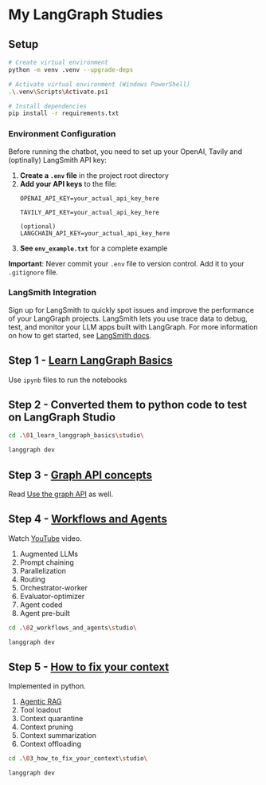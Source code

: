 # My LangGraph Studies

## Setup

```bash
# Create virtual environment
python -m venv .venv --upgrade-deps

# Activate virtual environment (Windows PowerShell)
.\.venv\Scripts\Activate.ps1

# Install dependencies
pip install -r requirements.txt
```

### Environment Configuration

Before running the chatbot, you need to set up your OpenAI, Tavily and (optinally) LangSmith API key:

1. **Create a `.env` file** in the project root directory
2. **Add your API keys** to the file:
   ```
   OPENAI_API_KEY=your_actual_api_key_here

   TAVILY_API_KEY=your_actual_api_key_here

   (optional)
   LANGCHAIN_API_KEY=your_actual_api_key_here
   ```
3. **See `env_example.txt`** for a complete example

**Important**: Never commit your `.env` file to version control. Add it to your `.gitignore` file.

### LangSmith Integration

Sign up for LangSmith to quickly spot issues and improve the performance of your LangGraph projects. LangSmith lets you use trace data to debug, test, and monitor your LLM apps built with LangGraph. For more information on how to get started, see [LangSmith docs](https://docs.smith.langchain.com).


## Step 1 - [Learn LangGraph Basics](https://docs.langchain.com/langgraph-platform/langgraph-basics/why-langgraph#learn-langgraph-basics)

Use `ipynb` files to run the notebooks

## Step 2 - Converted them to python code to test on LangGraph Studio

```bash
cd .\01_learn_langgraph_basics\studio\ 

langgraph dev
```

## Step 3 - [Graph API concepts](https://docs.langchain.com/oss/python/graph-api)

Read [Use the graph API](https://docs.langchain.com/oss/python/use-graph-api) as well.

## Step 4 - [Workflows and Agents](https://langchain-ai.github.io/langgraph/tutorials/workflows/)

Watch [YouTube](https://www.youtube.com/watch?v=aHCDrAbH_go) video.

1. Augmented LLMs
2. Prompt chaining
3. Parallelization
4. Routing
5. Orchestrator-worker
6. Evaluator-optimizer
7. Agent coded
8. Agent pre-built

```bash
cd .\02_workflows_and_agents\studio\

langgraph dev
```

## Step 5 - [How to fix your context](https://github.com/langchain-ai/how_to_fix_your_context)

Implemented in python.

1. [Agentic RAG](https://langchain-ai.github.io/langgraph/tutorials/rag/langgraph_agentic_rag/)
2. Tool loadout
3. Context quarantine
4. Context pruning
5. Context summarization
6. Context offloading

```bash
cd .\03_how_to_fix_your_context\studio\

langgraph dev
```

